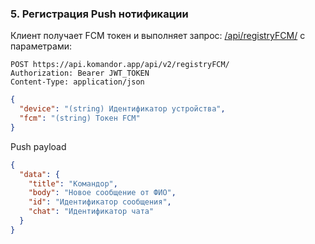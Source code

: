 ### 5. Регистрация Push нотификации

Клиент получает FCM токен и выполняет запрос: [/api/registryFCM/](https://api.komandor.app/docs/static/index.html#/Auth/post_api_registryFCM_) с параметрами:

```http request
POST https://api.komandor.app/api/v2/registryFCM/
Authorization: Bearer JWT_TOKEN
Content-Type: application/json
```
```json
{
  "device": "(string) Идентификатор устройства",
  "fcm": "(string) Токен FCM"
}
```

Push payload

```json
{
  "data": {
    "title": "Командор",
    "body": "Новое сообщение от ФИО",
    "id": "Идентификатор сообщения",
    "chat": "Идентификатор чата"
  }
}
```
